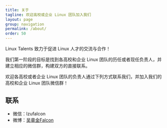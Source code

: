 ```yaml
---
title: 关于
tagline: 欢迎高校或企业 Linux 团队加入我们
layout: page
group: navigation
permalink: /about/
order: 50
---
```


Linux Talents 致力于促进 Linux 人才的交流与合作！

我们第一阶段的目标是找到各高校和企业 Linux 团队的历任或者现任负责人，并建立相应的微信群，构建双方的直接联系。

欢迎各高校或者企业 Linux 团队的负责人通过下列方式联系我们，并加入我们的高校和企业 Linux 团队微信群！

## 联系

* 微信：lzufalcon
* 微博：[吴章金Falcon](http://weibo.com/wuzhangjin)

